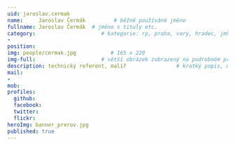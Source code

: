 ```yaml
---
uid: jaroslav.cermak
name:     Jaroslav Čermák         # běžně používáné jméno
fullname: Jaroslav Čermák  # jméno s tituly etc.
category:                     # kategorie: rp, praha, vary, hradec, jmk, senat
- 
position:
img: people/cermak.jpg           # 165 x 220
img-full:                     # větší obrázek zobrazený na podrobném profilu
description: technický referent, malíř                # kratký popis, max 160 znaků
mail:
- 
mob:         
profiles:
  github:
  facebook:       
  twitter:        
  flickr:       
heroImg: banner_prerov.jpg
published: true
---
```

